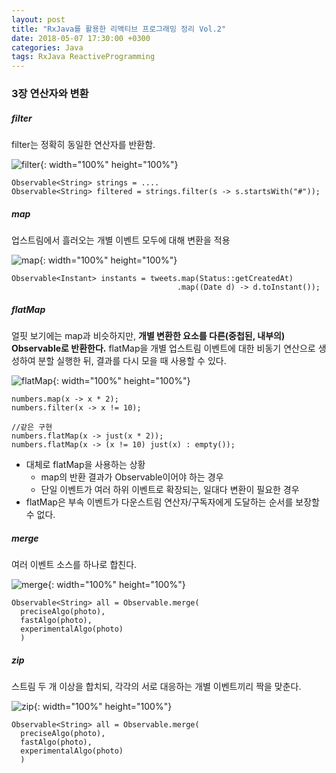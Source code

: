 ```yaml
---
layout: post
title: "RxJava를 활용한 리액티브 프로그래밍 정리 Vol.2"
date: 2018-05-07 17:30:00 +0300
categories: Java
tags: RxJava ReactiveProgramming
---
```

### 3장 연산자와 변환
##### filter
filter는 정확히 동일한 연산자를 반환함.  

![filter](../assets/images/rx-diagram/rx-filter.png){: width="100%" height="100%"}
```
Observable<String> strings = ....
Observable<String> filtered = strings.filter(s -> s.startsWith("#"));
```
##### map
업스트림에서 흘러오는 개별 이벤트 모두에 대해 변환을 적용  

![map](../assets/images/rx-diagram/rx-map.png){: width="100%" height="100%"}
```
Observable<Instant> instants = tweets.map(Status::getCreatedAt)
                                     .map((Date d) -> d.toInstant());
```
##### flatMap
얼핏 보기에는 map과 비슷하지만, __개별 변환한 요소를 다른(중첩된, 내부의) Observable로 반환한다.__ flatMap을 개별 업스트림 이벤트에 대한 비동기 연산으로 생성하여 분할 실행한 뒤, 결과를 다시 모을 때 사용할 수 있다.

![flatMap](../assets/images/rx-diagram/rx-flatmap.png){: width="100%" height="100%"}
```
numbers.map(x -> x * 2);
numbers.filter(x -> x != 10);

//같은 구현
numbers.flatMap(x -> just(x * 2));
numbers.flatMap(x -> (x != 10) just(x) : empty());
```
- 대체로 flatMap을 사용하는 상황
  - map의 반환 결과가 Observable이어야 하는 경우
  - 단일 이벤트가 여러 하위 이벤트로 확장되는, 일대다 변환이 필요한 경우
- flatMap은 부속 이벤트가 다운스트림 연산자/구독자에게 도달하는 순서를 보장할 수 없다.

##### merge
여러 이벤트 소스를 하나로 합친다.  

![merge](../assets/images/rx-diagram/rx-merge.png){: width="100%" height="100%"}
```
Observable<String> all = Observable.merge(
  preciseAlgo(photo),
  fastAlgo(photo),
  experimentalAlgo(photo)
  )
```
##### zip
스트림 두 개 이상을 합치되, 각각의 서로 대응하는 개별 이벤트끼리 짝을 맞춘다.

![zip](../assets/images/rx-diagram/rx-zip.png){: width="100%" height="100%"}
```
Observable<String> all = Observable.merge(
  preciseAlgo(photo),
  fastAlgo(photo),
  experimentalAlgo(photo)
  )
```
